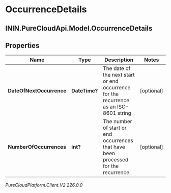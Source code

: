 # OccurrenceDetails

## ININ.PureCloudApi.Model.OccurrenceDetails

## Properties

|Name | Type | Description | Notes|
|------------ | ------------- | ------------- | -------------|
| **DateOfNextOccurrence** | **DateTime?** | The date of the next start or end occurrence for the recurrence as an ISO-8601 string | [optional] |
| **NumberOfOccurrences** | **int?** | The number of start or end occurrences that have been processed for the recurrence. | [optional] |



_PureCloudPlatform.Client.V2 226.0.0_
